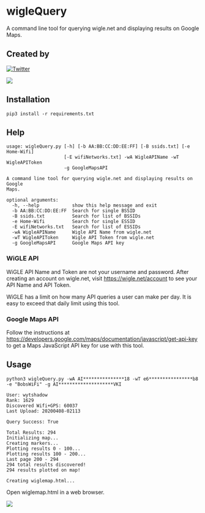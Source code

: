 # wigleQuery
A command line tool for querying wigle.net and displaying results on Google Maps.

## Created by
[![Twitter](https://img.shields.io/badge/twitter-@theDarracott-blue.svg)](https://twitter.com/theDarracott)
<a href="https://wigle.net">
  
<img border="0" src="https://wigle.net/bi/caj9te22I7lh_+M3SDLdsg.png">
</a>

## Installation
```
pip3 install -r requirements.txt
```

## Help
```
usage: wigleQuery.py [-h] [-b AA:BB:CC:DD:EE:FF] [-B ssids.txt] [-e Home-Wifi]
                     [-E wifiNetworks.txt] -wA WigleAPIName -wT WigleAPIToken
                     -g GoogleMapsAPI

A command line tool for querying wigle.net and displaying results on Google
Maps.

optional arguments:
  -h, --help            show this help message and exit
  -b AA:BB:CC:DD:EE:FF  Search for single BSSID
  -B ssids.txt          Search for list of BSSIDs
  -e Home-Wifi          Search for single ESSID
  -E wifiNetworks.txt   Search for list of ESSIDs
  -wA WigleAPIName      Wigle API Name from wigle.net
  -wT WigleAPIToken     Wigle API Token from wigle.net
  -g GoogleMapsAPI      Google Maps API key
```
### WiGLE API
WiGLE API Name and Token are not your username and password. After creating an account on wigle.net, visit https://wigle.net/account to see your API Name and API Token.

WiGLE has a limit on how many API queries a user can make per day. It is easy to exceed that daily limit using this tool. 


### Google Maps API
Follow the instructions at https://developers.google.com/maps/documentation/javascript/get-api-key to get a Maps JavaScript API key for use with this tool.

## Usage
```
python3 wigleQuery.py -wA AI***************18 -wT e6****************b8 -e "BobsWiFi" -g AI********************VKI    

User: wytshadow 
Rank: 1629 
Discovered Wifi+GPS: 60037 
Last Upload: 20200408-02113 

Query Success: True 

Total Results: 294
Initializing map...
Creating markers...
Plotting results 0 - 100...
Plotting results 100 - 200...
Last page 200 - 294
294 total results discovered!
294 results plotted on map!

Creating wiglemap.html...
```
Open wiglemap.html in a web browser.

![](https://github.com/wytshadow/wigleQuery/blob/master/wigleExample.png)
